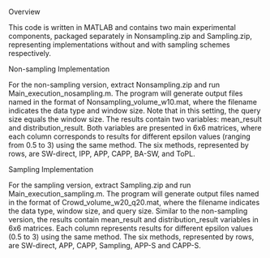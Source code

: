 Overview

This code is written in MATLAB and contains two main experimental components, packaged separately in Nonsampling.zip and Sampling.zip, representing implementations without and with sampling schemes respectively.

Non-sampling Implementation

For the non-sampling version, extract Nonsampling.zip and run Main_execution_nosampling.m. The program will generate output files named in the format of Nonsampling_volume_w10.mat, where the filename indicates the data type and window size. Note that in this setting, the query size equals the window size. The results contain two variables: mean_result and distribution_result. Both variables are presented in 6x6 matrices, where each column corresponds to results for different epsilon values (ranging from 0.5 to 3) using the same method. The six methods, represented by rows, are SW-direct, IPP, APP, CAPP, BA-SW, and ToPL.

Sampling Implementation

For the sampling version, extract Sampling.zip and run Main_execution_sampling.m. The program will generate output files named in the format of Crowd_volume_w20_q20.mat, where the filename indicates the data type, window size, and query size. Similar to the non-sampling version, the results contain mean_result and distribution_result variables in 6x6 matrices. Each column represents results for different epsilon values (0.5 to 3) using the same method. The six methods, represented by rows, are SW-direct, APP, CAPP, Sampling, APP-S and CAPP-S.
